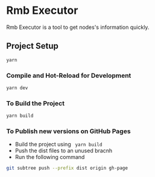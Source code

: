# Rmb Executor

Rmb Executor is a tool to get nodes's information quickly.

## Project Setup

```sh
yarn
```

### Compile and Hot-Reload for Development

```sh
yarn dev
```

### To Build the Project

```sh
yarn build
```

### To Publish new versions on GitHub Pages

- Build the project using ` yarn build`
- Push the dist files to an unused bracnh
- Run the following command

```sh
git subtree push --prefix dist origin gh-page
```
